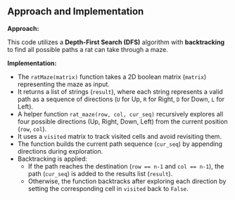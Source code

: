 ## Approach and Implementation

**Approach:**

This code utilizes a **Depth-First Search (DFS)** algorithm with **backtracking** to find all possible paths a rat can take through a maze.

**Implementation:**

- The `ratMaze(matrix)` function takes a 2D boolean matrix (`matrix`) representing the maze as input.
- It returns a list of strings (`result`), where each string represents a valid path as a sequence of directions (`U` for Up, `R` for Right, `D` for Down, `L` for Left).
- A helper function `rat_maze(row, col, cur_seq)` recursively explores all four possible directions (Up, Right, Down, Left) from the current position (`row`, `col`).
- It uses a `visited` matrix to track visited cells and avoid revisiting them.
- The function builds the current path sequence (`cur_seq`) by appending directions during exploration.
- Backtracking is applied:
    - If the path reaches the destination (`row == n-1` and `col == n-1`), the path (`cur_seq`) is added to the results list (`result`).
    - Otherwise, the function backtracks after exploring each direction by setting the corresponding cell in `visited` back to `False`.
